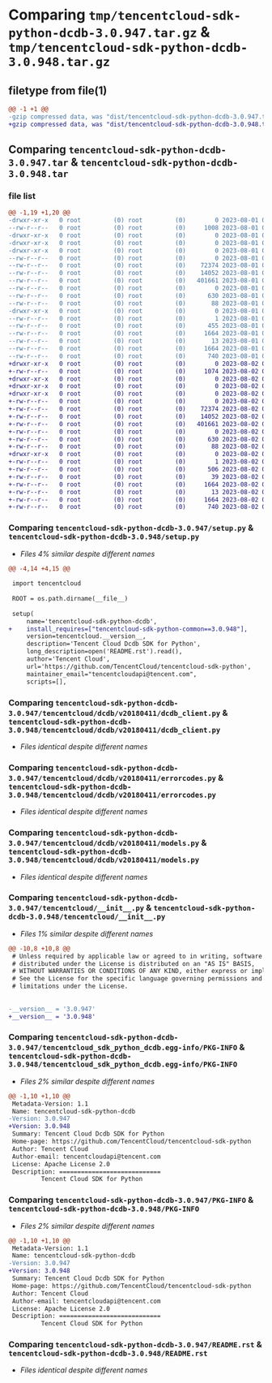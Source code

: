 # Comparing `tmp/tencentcloud-sdk-python-dcdb-3.0.947.tar.gz` & `tmp/tencentcloud-sdk-python-dcdb-3.0.948.tar.gz`

## filetype from file(1)

```diff
@@ -1 +1 @@
-gzip compressed data, was "dist/tencentcloud-sdk-python-dcdb-3.0.947.tar", last modified: Tue Aug  1 00:35:56 2023, max compression
+gzip compressed data, was "dist/tencentcloud-sdk-python-dcdb-3.0.948.tar", last modified: Wed Aug  2 00:28:27 2023, max compression
```

## Comparing `tencentcloud-sdk-python-dcdb-3.0.947.tar` & `tencentcloud-sdk-python-dcdb-3.0.948.tar`

### file list

```diff
@@ -1,19 +1,20 @@
-drwxr-xr-x   0 root         (0) root         (0)        0 2023-08-01 00:35:56.000000 tencentcloud-sdk-python-dcdb-3.0.947/
--rw-r--r--   0 root         (0) root         (0)     1008 2023-08-01 00:35:55.000000 tencentcloud-sdk-python-dcdb-3.0.947/setup.py
-drwxr-xr-x   0 root         (0) root         (0)        0 2023-08-01 00:35:56.000000 tencentcloud-sdk-python-dcdb-3.0.947/tencentcloud/
-drwxr-xr-x   0 root         (0) root         (0)        0 2023-08-01 00:35:56.000000 tencentcloud-sdk-python-dcdb-3.0.947/tencentcloud/dcdb/
-drwxr-xr-x   0 root         (0) root         (0)        0 2023-08-01 00:35:56.000000 tencentcloud-sdk-python-dcdb-3.0.947/tencentcloud/dcdb/v20180411/
--rw-r--r--   0 root         (0) root         (0)        0 2023-08-01 00:35:55.000000 tencentcloud-sdk-python-dcdb-3.0.947/tencentcloud/dcdb/v20180411/__init__.py
--rw-r--r--   0 root         (0) root         (0)    72374 2023-08-01 00:35:55.000000 tencentcloud-sdk-python-dcdb-3.0.947/tencentcloud/dcdb/v20180411/dcdb_client.py
--rw-r--r--   0 root         (0) root         (0)    14052 2023-08-01 00:35:55.000000 tencentcloud-sdk-python-dcdb-3.0.947/tencentcloud/dcdb/v20180411/errorcodes.py
--rw-r--r--   0 root         (0) root         (0)   401661 2023-08-01 00:35:55.000000 tencentcloud-sdk-python-dcdb-3.0.947/tencentcloud/dcdb/v20180411/models.py
--rw-r--r--   0 root         (0) root         (0)        0 2023-08-01 00:35:55.000000 tencentcloud-sdk-python-dcdb-3.0.947/tencentcloud/dcdb/__init__.py
--rw-r--r--   0 root         (0) root         (0)      630 2023-08-01 00:35:55.000000 tencentcloud-sdk-python-dcdb-3.0.947/tencentcloud/__init__.py
--rw-r--r--   0 root         (0) root         (0)       88 2023-08-01 00:35:56.000000 tencentcloud-sdk-python-dcdb-3.0.947/setup.cfg
-drwxr-xr-x   0 root         (0) root         (0)        0 2023-08-01 00:35:56.000000 tencentcloud-sdk-python-dcdb-3.0.947/tencentcloud_sdk_python_dcdb.egg-info/
--rw-r--r--   0 root         (0) root         (0)        1 2023-08-01 00:35:56.000000 tencentcloud-sdk-python-dcdb-3.0.947/tencentcloud_sdk_python_dcdb.egg-info/dependency_links.txt
--rw-r--r--   0 root         (0) root         (0)      455 2023-08-01 00:35:56.000000 tencentcloud-sdk-python-dcdb-3.0.947/tencentcloud_sdk_python_dcdb.egg-info/SOURCES.txt
--rw-r--r--   0 root         (0) root         (0)     1664 2023-08-01 00:35:56.000000 tencentcloud-sdk-python-dcdb-3.0.947/tencentcloud_sdk_python_dcdb.egg-info/PKG-INFO
--rw-r--r--   0 root         (0) root         (0)       13 2023-08-01 00:35:56.000000 tencentcloud-sdk-python-dcdb-3.0.947/tencentcloud_sdk_python_dcdb.egg-info/top_level.txt
--rw-r--r--   0 root         (0) root         (0)     1664 2023-08-01 00:35:56.000000 tencentcloud-sdk-python-dcdb-3.0.947/PKG-INFO
--rw-r--r--   0 root         (0) root         (0)      740 2023-08-01 00:35:55.000000 tencentcloud-sdk-python-dcdb-3.0.947/README.rst
+drwxr-xr-x   0 root         (0) root         (0)        0 2023-08-02 00:28:27.000000 tencentcloud-sdk-python-dcdb-3.0.948/
+-rw-r--r--   0 root         (0) root         (0)     1074 2023-08-02 00:28:27.000000 tencentcloud-sdk-python-dcdb-3.0.948/setup.py
+drwxr-xr-x   0 root         (0) root         (0)        0 2023-08-02 00:28:27.000000 tencentcloud-sdk-python-dcdb-3.0.948/tencentcloud/
+drwxr-xr-x   0 root         (0) root         (0)        0 2023-08-02 00:28:27.000000 tencentcloud-sdk-python-dcdb-3.0.948/tencentcloud/dcdb/
+drwxr-xr-x   0 root         (0) root         (0)        0 2023-08-02 00:28:27.000000 tencentcloud-sdk-python-dcdb-3.0.948/tencentcloud/dcdb/v20180411/
+-rw-r--r--   0 root         (0) root         (0)        0 2023-08-02 00:28:27.000000 tencentcloud-sdk-python-dcdb-3.0.948/tencentcloud/dcdb/v20180411/__init__.py
+-rw-r--r--   0 root         (0) root         (0)    72374 2023-08-02 00:28:27.000000 tencentcloud-sdk-python-dcdb-3.0.948/tencentcloud/dcdb/v20180411/dcdb_client.py
+-rw-r--r--   0 root         (0) root         (0)    14052 2023-08-02 00:28:27.000000 tencentcloud-sdk-python-dcdb-3.0.948/tencentcloud/dcdb/v20180411/errorcodes.py
+-rw-r--r--   0 root         (0) root         (0)   401661 2023-08-02 00:28:27.000000 tencentcloud-sdk-python-dcdb-3.0.948/tencentcloud/dcdb/v20180411/models.py
+-rw-r--r--   0 root         (0) root         (0)        0 2023-08-02 00:28:27.000000 tencentcloud-sdk-python-dcdb-3.0.948/tencentcloud/dcdb/__init__.py
+-rw-r--r--   0 root         (0) root         (0)      630 2023-08-02 00:28:27.000000 tencentcloud-sdk-python-dcdb-3.0.948/tencentcloud/__init__.py
+-rw-r--r--   0 root         (0) root         (0)       88 2023-08-02 00:28:27.000000 tencentcloud-sdk-python-dcdb-3.0.948/setup.cfg
+drwxr-xr-x   0 root         (0) root         (0)        0 2023-08-02 00:28:27.000000 tencentcloud-sdk-python-dcdb-3.0.948/tencentcloud_sdk_python_dcdb.egg-info/
+-rw-r--r--   0 root         (0) root         (0)        1 2023-08-02 00:28:27.000000 tencentcloud-sdk-python-dcdb-3.0.948/tencentcloud_sdk_python_dcdb.egg-info/dependency_links.txt
+-rw-r--r--   0 root         (0) root         (0)      506 2023-08-02 00:28:27.000000 tencentcloud-sdk-python-dcdb-3.0.948/tencentcloud_sdk_python_dcdb.egg-info/SOURCES.txt
+-rw-r--r--   0 root         (0) root         (0)       39 2023-08-02 00:28:27.000000 tencentcloud-sdk-python-dcdb-3.0.948/tencentcloud_sdk_python_dcdb.egg-info/requires.txt
+-rw-r--r--   0 root         (0) root         (0)     1664 2023-08-02 00:28:27.000000 tencentcloud-sdk-python-dcdb-3.0.948/tencentcloud_sdk_python_dcdb.egg-info/PKG-INFO
+-rw-r--r--   0 root         (0) root         (0)       13 2023-08-02 00:28:27.000000 tencentcloud-sdk-python-dcdb-3.0.948/tencentcloud_sdk_python_dcdb.egg-info/top_level.txt
+-rw-r--r--   0 root         (0) root         (0)     1664 2023-08-02 00:28:27.000000 tencentcloud-sdk-python-dcdb-3.0.948/PKG-INFO
+-rw-r--r--   0 root         (0) root         (0)      740 2023-08-02 00:28:27.000000 tencentcloud-sdk-python-dcdb-3.0.948/README.rst
```

### Comparing `tencentcloud-sdk-python-dcdb-3.0.947/setup.py` & `tencentcloud-sdk-python-dcdb-3.0.948/setup.py`

 * *Files 4% similar despite different names*

```diff
@@ -4,14 +4,15 @@
 
 import tencentcloud
 
 ROOT = os.path.dirname(__file__)
 
 setup(
     name='tencentcloud-sdk-python-dcdb',
+    install_requires=["tencentcloud-sdk-python-common==3.0.948"],
     version=tencentcloud.__version__,
     description='Tencent Cloud Dcdb SDK for Python',
     long_description=open('README.rst').read(),
     author='Tencent Cloud',
     url='https://github.com/TencentCloud/tencentcloud-sdk-python',
     maintainer_email="tencentcloudapi@tencent.com",
     scripts=[],
```

### Comparing `tencentcloud-sdk-python-dcdb-3.0.947/tencentcloud/dcdb/v20180411/dcdb_client.py` & `tencentcloud-sdk-python-dcdb-3.0.948/tencentcloud/dcdb/v20180411/dcdb_client.py`

 * *Files identical despite different names*

### Comparing `tencentcloud-sdk-python-dcdb-3.0.947/tencentcloud/dcdb/v20180411/errorcodes.py` & `tencentcloud-sdk-python-dcdb-3.0.948/tencentcloud/dcdb/v20180411/errorcodes.py`

 * *Files identical despite different names*

### Comparing `tencentcloud-sdk-python-dcdb-3.0.947/tencentcloud/dcdb/v20180411/models.py` & `tencentcloud-sdk-python-dcdb-3.0.948/tencentcloud/dcdb/v20180411/models.py`

 * *Files identical despite different names*

### Comparing `tencentcloud-sdk-python-dcdb-3.0.947/tencentcloud/__init__.py` & `tencentcloud-sdk-python-dcdb-3.0.948/tencentcloud/__init__.py`

 * *Files 1% similar despite different names*

```diff
@@ -10,8 +10,8 @@
 # Unless required by applicable law or agreed to in writing, software
 # distributed under the License is distributed on an "AS IS" BASIS,
 # WITHOUT WARRANTIES OR CONDITIONS OF ANY KIND, either express or implied.
 # See the License for the specific language governing permissions and
 # limitations under the License.
 
 
-__version__ = '3.0.947'
+__version__ = '3.0.948'
```

### Comparing `tencentcloud-sdk-python-dcdb-3.0.947/tencentcloud_sdk_python_dcdb.egg-info/PKG-INFO` & `tencentcloud-sdk-python-dcdb-3.0.948/tencentcloud_sdk_python_dcdb.egg-info/PKG-INFO`

 * *Files 2% similar despite different names*

```diff
@@ -1,10 +1,10 @@
 Metadata-Version: 1.1
 Name: tencentcloud-sdk-python-dcdb
-Version: 3.0.947
+Version: 3.0.948
 Summary: Tencent Cloud Dcdb SDK for Python
 Home-page: https://github.com/TencentCloud/tencentcloud-sdk-python
 Author: Tencent Cloud
 Author-email: tencentcloudapi@tencent.com
 License: Apache License 2.0
 Description: ============================
         Tencent Cloud SDK for Python
```

### Comparing `tencentcloud-sdk-python-dcdb-3.0.947/PKG-INFO` & `tencentcloud-sdk-python-dcdb-3.0.948/PKG-INFO`

 * *Files 2% similar despite different names*

```diff
@@ -1,10 +1,10 @@
 Metadata-Version: 1.1
 Name: tencentcloud-sdk-python-dcdb
-Version: 3.0.947
+Version: 3.0.948
 Summary: Tencent Cloud Dcdb SDK for Python
 Home-page: https://github.com/TencentCloud/tencentcloud-sdk-python
 Author: Tencent Cloud
 Author-email: tencentcloudapi@tencent.com
 License: Apache License 2.0
 Description: ============================
         Tencent Cloud SDK for Python
```

### Comparing `tencentcloud-sdk-python-dcdb-3.0.947/README.rst` & `tencentcloud-sdk-python-dcdb-3.0.948/README.rst`

 * *Files identical despite different names*

